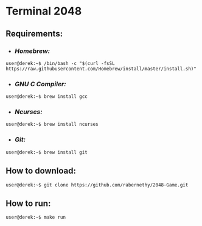 # Terminal 2048
## **Requirements:**
- ### ***Homebrew:*** 
```console
user@derek:~$ /bin/bash -c "$(curl -fsSL https://raw.githubusercontent.com/Homebrew/install/master/install.sh)"
``` 
 - ### ***GNU C Compiler:***
```console
user@derek:~$ brew install gcc
```
- ### ***Ncurses:***
```console
user@derek:~$ brew install ncurses
```
- ### ***Git:***
```console
user@derek:~$ brew install git
```
## **How to download:**
```console
user@derek:~$ git clone https://github.com/rabernethy/2048-Game.git
```

## **How to run:**
```console
user@derek:~$ make run
```
